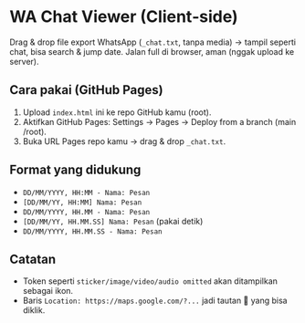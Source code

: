 # WA Chat Viewer (Client‑side)
Drag & drop file export WhatsApp (`_chat.txt`, tanpa media) → tampil seperti chat, bisa search & jump date. Jalan full di browser, aman (nggak upload ke server).

## Cara pakai (GitHub Pages)
1. Upload `index.html` ini ke repo GitHub kamu (root).
2. Aktifkan GitHub Pages: Settings → Pages → Deploy from a branch (main /root).
3. Buka URL Pages repo kamu → drag & drop `_chat.txt`.

## Format yang didukung
- `DD/MM/YYYY, HH:MM - Nama: Pesan`
- `[DD/MM/YY, HH:MM] Nama: Pesan`
- `DD/MM/YYYY, HH.MM - Nama: Pesan`
- `[DD/MM/YY, HH.MM.SS] Nama: Pesan` (pakai detik)
- `DD/MM/YYYY, HH.MM.SS - Nama: Pesan`

## Catatan
- Token seperti `sticker/image/video/audio omitted` akan ditampilkan sebagai ikon.
- Baris `Location: https://maps.google.com/?...` jadi tautan 📍 yang bisa diklik.
